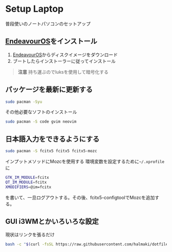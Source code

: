 # Setup Laptop
普段使いのノートパソコンのセットアップ

## [EndeavourOS](https://endeavouros.com/)をインストール
1. [EndeavourOS](https://endeavouros.com/)からディスクイメージをダウンロード
2. ブートしたらインストーラーに従ってインストール
> **注意**
> 持ち運ぶのでluksを使用して暗号化する

## パッケージを最新に更新する
```bash
sudo pacman -Syu
```
その他必要なソフトのインストール
```bash
sudo pacman -S code gvim neovim
```

## 日本語入力をできるようにする
```bash
sudo pacman -S fcitx5 fcitx5 fcitx5-mozc
```
インプットメソッドにMozcを使用する
環境変数を設定するために`~/.xprofile`に
```bash
GTK_IM_MODULE=fcitx
QT_IM_MODULE=fcitx
XMODIFIERS=@im=fcitx
```
を書いて、一旦ログアウトする。その後、fcitx5-configtoolでMozcを追加する。

## GUI i3WMとかいろいろな設定
現状はリンクを張るだけ
```bash
bash -c "$(curl -fsSL https://raw.githubusercontent.com/halmaki/dotfiles/master/install.sh)"
```

